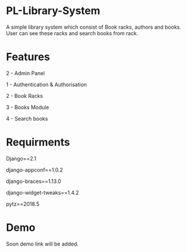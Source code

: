 # PL-Library-System
A simple library system which consist of Book racks, authors and books. User can see these racks and search books from rack.
# Features

2 - Admin Panel

1 - Authentication & Authorisation

2 - Book Racks 

3 - Books Module 

4 - Search books

# Requirments 
Django==2.1

django-appconf==1.0.2

django-braces==1.13.0

django-widget-tweaks==1.4.2

pytz==2018.5

# Demo
Soon demo link will be added.

